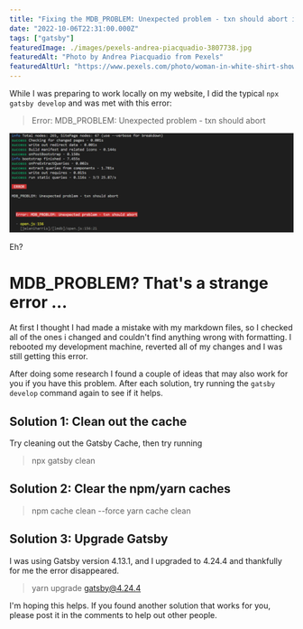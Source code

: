 ```yaml
---
title: "Fixing the MDB_PROBLEM: Unexpected problem - txn should abort in Gatsby"
date: "2022-10-06T22:31:00.000Z"
tags: ["gatsby"]
featuredImage: ./images/pexels-andrea-piacquadio-3807738.jpg
featuredAlt: "Photo by Andrea Piacquadio from Pexels"
featuredAltUrl: "https://www.pexels.com/photo/woman-in-white-shirt-showing-frustration-3807738/"
---
```


While I was preparing to work locally on my website, I did the typical ```npx gatsby develop``` and was met with this error:

> Error: MDB_PROBLEM: Unexpected problem - txn should abort

![![](./images/mdbproblem-unexpected-problem-txn-should-abort-in-gatsby/MDB_PROBLEM-txn-should-abort.png "MDB_PROBLEM: Unexpected problem - txn should abort")](./images/mdbproblem-unexpected-problem-txn-should-abort-in-gatsby/MDB_PROBLEM-txn-should-abort.png)

Eh?

# MDB_PROBLEM? That's a strange error ...

At first I thought I had made a mistake with my markdown files, so I checked all of the ones i changed and couldn't find anything wrong with formatting. I rebooted my development machine, reverted all of my changes and I was still getting this error.

After doing some research I found a couple of ideas that may also work for you if you have this problem. After each solution, try running the ```gatsby develop``` command again to see if it helps.

## Solution 1: Clean out the cache

Try cleaning out the Gatsby Cache, then try running

> npx gatsby clean

## Solution 2: Clear the npm/yarn caches

> npm cache clean --force
> yarn cache clean

## Solution 3: Upgrade Gatsby

I was using Gatsby version 4.13.1, and I upgraded to 4.24.4 and thankfully for me the error disappeared.

> yarn upgrade gatsby@4.24.4

I'm hoping this helps. If you found another solution that works for you, please post it in the comments to help out other people.
